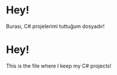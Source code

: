 # Hey!

Burası, C# projelerimi tuttuğum dosyadır!

# Hey!

This is the file where I keep my C# projects!
